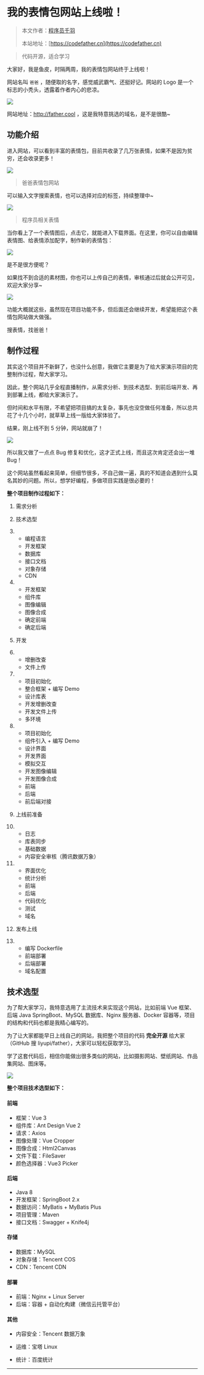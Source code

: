 # 我的表情包网站上线啦！

> 本文作者：[程序员千羽](https://yuyuanweb.feishu.cn/wiki/Abldw5WkjidySxkKxU2cQdAtnah)
>
> 本站地址：[https://codefather.cn](https://codefather.cn)

> 代码开源，适合学习

大家好，我是鱼皮，时隔两周，我的表情包网站终于上线啦！

网站名叫 `爸爸` ，随便取的名字，感觉威武霸气、还挺好记。网站的 Logo 是一个标志的小秃头，透露着作者内心的悲凉。

![](https://pic.yupi.icu/5563/202311090819882.png)

网站地址：http://father.cool ，这是我特意挑选的域名，是不是很酷~

## 功能介绍

进入网站，可以看到丰富的表情包，目前共收录了几万张表情，如果不是因为贫穷，还会收录更多！

![](https://pic.yupi.icu/5563/202311090819474.png)

> 爸爸表情包网站

可以输入文字搜索表情，也可以选择对应的标签，持续整理中~

![](https://pic.yupi.icu/5563/202311090819083.png)

> 程序员相关表情

当你看上了一个表情图后，点击它，就能进入下载界面。在这里，你可以自由编辑表情图、给表情添加配字，制作新的表情包：

![](https://pic.yupi.icu/5563/202311090819137.png)

是不是很方便呢？

如果找不到合适的素材图，你也可以上传自己的表情，审核通过后就会公开可见，欢迎大家分享~

![](https://pic.yupi.icu/5563/202311090819007.png)

功能大概就这些，虽然现在项目功能不多，但后面还会继续开发，希望能把这个表情包网站做大做强。

搜表情，找爸爸！

## 制作过程

其实这个项目并不新鲜了，也没什么创意，我做它主要是为了给大家演示项目的完整制作过程，帮大家学习。

因此，整个网站几乎全程直播制作，从需求分析、到技术选型、到前后端开发、再到部署上线，都给大家演示了。

但时间和水平有限，不希望把项目搞的太复杂，事先也没空做任何准备，所以总共花了十几个小时，就草草上线一版给大家体验了。

结果，刚上线不到 5 分钟，网站就崩了！

![](https://pic.yupi.icu/5563/202311090819068.png)

所以我又做了一点点 Bug 修复和优化，这才正式上线，而且这次肯定还会出一堆 Bug！

这个网站虽然看起来简单，但细节很多，不自己做一遍，真的不知道会遇到什么莫名其妙的问题。所以，想学好编程，多做项目实践是很必要的！

**整个项目制作过程如下：**

1. 需求分析

2. 技术选型

3. - 编程语言
   - 开发框架
   - 数据库
   - 接口文档
   - 对象存储
   - CDN

4. - 开发框架
   - 组件库
   - 图像编辑
   - 图像合成
   - 确定前端
   - 确定后端

5. 开发

6. - 增删改查
   - 文件上传

7. - 项目初始化
   - 整合框架 + 编写 Demo
   - 设计库表
   - 开发增删改查
   - 开发文件上传
   - 多环境

8. - 项目初始化
   - 组件引入 + 编写 Demo
   - 设计界面
   - 开发界面
   - 模拟交互
   - 开发图像编辑
   - 开发图像合成
   - 前端
   - 后端
   - 前后端对接

9. 上线前准备

10. - 日志
    - 库表同步
    - 基础数据
    - 内容安全审核（腾讯数据万象）

11. - 界面优化
    - 统计分析
    - 前端
    - 后端
    - 代码优化
    - 测试
    - 域名

12. 发布上线

13. - 编写 Dockerfile
    - 前端部署
    - 后端部署
    - 域名配置

## 技术选型

为了帮大家学习，我特意选用了主流技术来实现这个网站，比如前端 Vue 框架、后端 Java SpringBoot、MySQL 数据库、Nginx 服务器、Docker 容器等，项目的结构和代码也都是我精心编写的。

为了让大家都能早日上线自己的网站，我把整个项目的代码 **完全开源** 给大家（GitHub 搜 liyupi/father），大家可以轻松获取学习。

学了这套代码后，相信你能做出很多类似的网站，比如摄影网站、壁纸网站、作品集网站、图床等。

![](https://pic.yupi.icu/5563/202311090819589.png)

**整个项目技术选型如下：**

#### 前端

- 框架：Vue 3
- 组件库：Ant Design Vue 2
- 请求：Axios
- 图像处理：Vue Cropper
- 图像合成：Html2Canvas
- 文件下载：FileSaver
- 颜色选择器：Vue3 Picker

#### 后端

- Java 8
- 开发框架：SpringBoot 2.x
- 数据访问：MyBatis + MyBatis Plus
- 项目管理：Maven
- 接口文档：Swagger + Knife4j

#### 存储

- 数据库：MySQL
- 对象存储：Tencent COS
- CDN：Tencent CDN

#### 部署

- 前端：Nginx + Linux Server
- 后端：容器 + 自动化构建（微信云托管平台）

#### 其他

- 内容安全：Tencent 数据万象

- 运维：宝塔 Linux

- 统计：百度统计

  

------